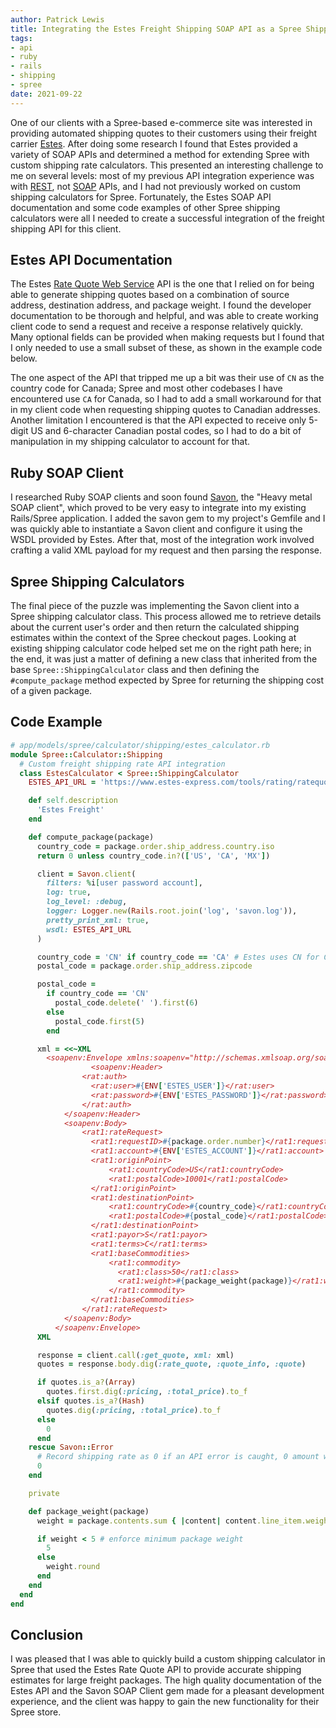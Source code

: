 ```yaml
---
author: Patrick Lewis
title: Integrating the Estes Freight Shipping SOAP API as a Spree Shipping Calculator
tags:
- api
- ruby
- rails
- shipping
- spree
date: 2021-09-22
---
```


One of our clients with a Spree-based e-commerce site was interested in providing automated shipping quotes to their customers using their freight carrier [Estes](https://www.estes-express.com/). After doing some research I found that Estes provided a variety of SOAP APIs and determined a method for extending Spree with custom shipping rate calculators. This presented an interesting challenge to me on several levels: most of my previous API integration experience was with [REST](https://en.wikipedia.org/wiki/Representational_state_transfer), not [SOAP](https://en.wikipedia.org/wiki/SOAP) APIs, and I had not previously worked on custom shipping calculators for Spree. Fortunately, the Estes SOAP API documentation and some code examples of other Spree shipping calculators were all I needed to create a successful integration of the freight shipping API for this client.

## Estes API Documentation
The Estes [Rate Quote Web Service](https://www.estes-express.com/resources/digital-services/api/rate-quote-web-service-v4-0) API is the one that I relied on for being able to generate shipping quotes based on a combination of source address, destination address, and package weight. I found the developer documentation to be thorough and helpful, and was able to create working client code to send a request and receive a response relatively quickly. Many optional fields can be provided when making requests but I found that I only needed to use a small subset of these, as shown in the example code below.

The one aspect of the API that tripped me up a bit was their use of `CN` as the country code for Canada; Spree and most other codebases I have encountered use `CA` for Canada, so I had to add a small workaround for that in my client code when requesting shipping quotes to Canadian addresses. Another limitation I encountered is that the API expected to receive only 5-digit US and 6-character Canadian postal codes, so I had to do a bit of manipulation in my shipping calculator to account for that.

## Ruby SOAP Client
I researched Ruby SOAP clients and soon found [Savon](https://www.savonrb.com/), the "Heavy metal SOAP client", which proved to be very easy to integrate into my existing Rails/Spree application. I added the savon gem to my project's Gemfile and I was quickly able to instantiate a Savon client and configure it using the WSDL provided by Estes. After that, most of the integration work involved crafting a valid XML payload for my request and then parsing the response.

## Spree Shipping Calculators
The final piece of the puzzle was implementing the Savon client into a Spree shipping calculator class. This process allowed me to retrieve details about the current user's order and then return the calculated shipping estimates within the context of the Spree checkout pages. Looking at existing shipping calculator code helped set me on the right path here; in the end, it was just a matter of defining a new class that inherited from the base `Spree::ShippingCalculator` class and then defining the `#compute_package` method expected by Spree for returning the shipping cost of a given package.

## Code Example

```ruby
# app/models/spree/calculator/shipping/estes_calculator.rb
module Spree::Calculator::Shipping
  # Custom freight shipping rate API integration
  class EstesCalculator < Spree::ShippingCalculator
    ESTES_API_URL = 'https://www.estes-express.com/tools/rating/ratequote/v4.0/services/RateQuoteService?wsdl'.freeze

    def self.description
      'Estes Freight'
    end

    def compute_package(package)
      country_code = package.order.ship_address.country.iso
      return 0 unless country_code.in?(['US', 'CA', 'MX'])

      client = Savon.client(
        filters: %i[user password account],
        log: true,
        log_level: :debug,
        logger: Logger.new(Rails.root.join('log', 'savon.log')),
        pretty_print_xml: true,
        wsdl: ESTES_API_URL
      )

      country_code = 'CN' if country_code == 'CA' # Estes uses CN for Canada
      postal_code = package.order.ship_address.zipcode

      postal_code =
        if country_code == 'CN'
          postal_code.delete(' ').first(6)
        else
          postal_code.first(5)
        end

      xml = <<~XML
        <soapenv:Envelope xmlns:soapenv="http://schemas.xmlsoap.org/soap/envelope/" xmlns:rat="http://ws.estesexpress.com/ratequote" xmlns:rat1="http://ws.estesexpress.com/schema/2019/01/ratequote">
                  <soapenv:Header>
                <rat:auth>
                  <rat:user>#{ENV['ESTES_USER']}</rat:user>
                  <rat:password>#{ENV['ESTES_PASSWORD']}</rat:password>
                </rat:auth>
            </soapenv:Header>
            <soapenv:Body>
                <rat1:rateRequest>
                  <rat1:requestID>#{package.order.number}</rat1:requestID>
                  <rat1:account>#{ENV['ESTES_ACCOUNT']}</rat1:account>
                  <rat1:originPoint>
                      <rat1:countryCode>US</rat1:countryCode>
                      <rat1:postalCode>10001</rat1:postalCode>
                  </rat1:originPoint>
                  <rat1:destinationPoint>
                      <rat1:countryCode>#{country_code}</rat1:countryCode>
                      <rat1:postalCode>#{postal_code}</rat1:postalCode>
                  </rat1:destinationPoint>
                  <rat1:payor>S</rat1:payor>
                  <rat1:terms>C</rat1:terms>
                  <rat1:baseCommodities>
                      <rat1:commodity>
                        <rat1:class>50</rat1:class>
                        <rat1:weight>#{package_weight(package)}</rat1:weight>
                      </rat1:commodity>
                  </rat1:baseCommodities>
                </rat1:rateRequest>
            </soapenv:Body>
          </soapenv:Envelope>
      XML

      response = client.call(:get_quote, xml: xml)
      quotes = response.body.dig(:rate_quote, :quote_info, :quote)

      if quotes.is_a?(Array)
        quotes.first.dig(:pricing, :total_price).to_f
      elsif quotes.is_a?(Hash)
        quotes.dig(:pricing, :total_price).to_f
      else
        0
      end
    rescue Savon::Error
      # Record shipping rate as 0 if an API error is caught, 0 amount will indicate need to show user an error message on the shipping rate page
      0
    end

    private

    def package_weight(package)
      weight = package.contents.sum { |content| content.line_item.weight }

      if weight < 5 # enforce minimum package weight
        5
      else
        weight.round
      end
    end
  end
end
```

## Conclusion

I was pleased that I was able to quickly build a custom shipping calculator in Spree that used the Estes Rate Quote API to provide accurate shipping estimates for large freight packages. The high quality documentation of the Estes API and the Savon SOAP Client gem made for a pleasant development experience, and the client was happy to gain the new functionality for their Spree store.